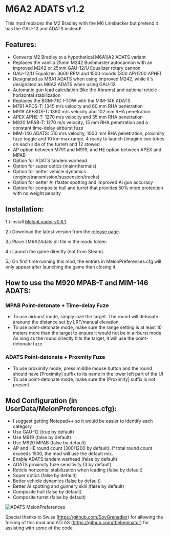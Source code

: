 # M6A2 ADATS v1.2

This mod replaces the M2 Bradley with the M6 Linebacker but pretend it has the GAU-12 and ADATS instead!

## Features:

<p>
	<ul> 
		<li>Converts M2 Bradley to a hypothetical M6A1/A2 ADATS variant</li>
		<li>Replaces the vanilla 25mm M242 Bushmaster autocannon with an improved M242 or 25mm GAU-12/U Equalizer rotary cannon</li>
		<li>GAU-12/U Equalizer: 3600 RPM and 1500 rounds (300 AP/1200 APHE)</li>
		<li>Designated as M6A1 ADATS when using improved M242, while it's designated as M6A2 ADATS when using GAU-12</li>
		<li>Automatic gun lead calculation (like the Abrams) and optional reticle horizontal stabilization</li>
		<li>Replaces the BGM-71C I-TOW with the MIM-146 ADATS</li>
		<li>M791 APDS-T: 1345 m/s velocity and 60 mm RHA penetration</li>
		<li>M919 APFSDS-T: 1390 m/s velocity and 102 mm RHA penetration</li>
		<li>APEX APHE-T: 1270 m/s velocity and 35 mm RHA penetration</li>
		<li>M920 MPAB-T: 1270 m/s velocity, 15 mm RHA penetration and a constant time-delay airburst fuze </li>
		<li>MIM-146 ADATS: 510 m/s velocity, 1000 mm RHA penetration, proximity fuze toggle and 10 km max range. 4 ready to launch (imagine two tubes on each side of the turret) and 12 stowed</li>
		<li>AP option between M791 and M919, and HE option between APEX and MPAB</li>
		<li>Option for ADATS tandem warhead</li>
		<li>Option for super optics (main/thermals)</li>
		<li>Option for better vehicle dynamics (engine/transmission/suspension/tracks)</li>
		<li>Option for better AI (faster spotting and improved AI gun accuracy</li>
		<li>Option for composite hull and turret that provides 50% more protection with no weight penalty</li>
	</ul>
</p>

## Installation:
1.) Install [MelonLoader v0.6.1](https://github.com/LavaGang/MelonLoader/).

2.) Download the latest version from the [release page](https://github.com/Cyances/M6A2-ADATS/releases).

3.) Place zM6A2Adats.dll file in the mods folder:

4.) Launch the game directly (not from Steam).
   
5.) On first time running this mod, the entries in MelonPreferences.cfg will only appear after launching the game then closing it.


## How to use the M920 MPAB-T and MIM-146 ADATS:
### MPAB Point-detonate + Time-delay Fuze

- To use airburst mode, simply laze the target. The round will detonate araound the distance set by LRF/manual elevation.
- To use point-detonate mode, make sure the range setting is at least 10 meters more than the target to ensure it would not be in airburst mode. As long as the round directly hits the target, it will use the point-detonate fuze.


### ADATS Point-detonate + Proxmity Fuze
- To use proximity mode, press middle mouse button and the round should have [Proximity] suffix to its name in the lower left part of the UI
- To use point-detonate mode, make sure the [Proximity] suffix is not present

## Mod Configuration (in UserData/MelonPreferences.cfg):

<p>
	<ul> 
		<li>I suggest getting Notepad++ so it would be easier to identify each category</li>
		<li>Use GAU-12 (true by default)</li>
		<li>Use M919 (false by default)</li>
		<li>Use M920 MPAB (false by default)</li>
		<li>AP and HE round count (300/1200 by default). If total round count exceeds 1500, the mod will use the default mix.</li>
		<li>Enable ADATS tandem warhead (false by default)</li>
		<li>ADATS proximity fuze sensitivity (3 by default)</li>
		<li>Reticle horizontal stabilization when leading (false by default)</li>
		<li>Super optics (false by default)</li>
		<li>Better vehicle dynamics (false by default)</li>
		<li>Better AI spotting and gunnery skill (false by default)</li>
		<li>Composite hull (false by default)</li>
		<li>Composite turret (false by default)</li>
	</ul>
</p>

![ADATS MelonPreferences](https://github.com/Cyances/M6A2-ADATS/assets/154455050/cc844e91-b272-4593-99e4-68e2bd2895b4)

Special thanks to Swiss (https://github.com/SovGrenadier) for allowing the forking of this mod and ATLAS (https://github.com/thebeninator) for assisting with some of the code.
